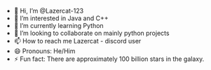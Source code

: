 - 👋 Hi, I’m @Lazercat-123
- 👀 I’m interested in Java and C++
- 🌱 I’m currently learning Python
- 💞️ I’m looking to collaborate on mainly python projects
- 📫 How to reach me Lazercat - discord user
- 😄 Pronouns: He/Him
- ⚡ Fun fact: There are approximately 100 billion stars in the galaxy.

<!---
Lazercat-123/Lazercat-123 is a ✨ special ✨ repository because its `README.md` (this file) appears on your GitHub profile.
You can click the Preview link to take a look at your changes.
--->
